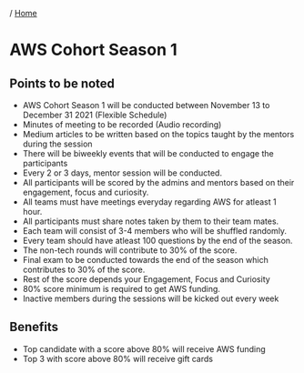 / [Home](index.md)

# AWS Cohort Season 1

## Points to be noted

* AWS Cohort Season 1 will be conducted between November 13 to December 31 2021 (Flexible Schedule)
* Minutes of meeting to be recorded (Audio recording)
* Medium articles to be written based on the topics taught by the mentors during the session
* There will be biweekly events that will be conducted to engage the participants
* Every 2 or 3 days, mentor session will be conducted.
* All participants will be scored by the admins and mentors based on their engagement, focus and curiosity.
* All teams must have meetings everyday regarding AWS for atleast 1 hour.
* All participants must share notes taken by them to their team mates.
* Each team will consist of 3-4 members who will be shuffled randomly.
* Every team should have atleast 100 questions by the end of the season.
* The non-tech rounds will contribute to 30% of the score.
* Final exam to be conducted towards the end of the season which contributes to 30% of the score.
* Rest of the score depends your Engagement, Focus and Curiosity
* 80% score minimum is required to get AWS funding.
* Inactive members during the sessions will be kicked out every week

## Benefits

* Top candidate with a score above 80% will receive AWS funding
* Top 3 with score above 80% will receive gift cards